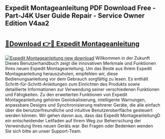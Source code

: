 ## Expedit Montageanleitung PDF Download Free - Part-J4K User Guide Repair - Service Owner Edition V4aa2

# <h2><a href="http://df7xqg.blite.top/?on=Expedit+Montageanleitung">🔗Download 👉🔴 Expedit Montageanleitung</a></h2>

[![Expedit Montageanleitung new download](https://i.imgur.com/lujVjoI.png)](http://df7xqg.blite.top/?on=Expedit+Montageanleitung)
Willkommen in der Zukunft Dieses Benutzerhandbuch zeigt die innovativen Merkmale und Funktionen Ihres neuen Expedit Montageanleitung. Um das Beste aus Ihrem Expedit Montageanleitung herauszuholen, empfehlen wir, diese Bedienungsanleitung vor dem Gebrauch sorgfältig zu lesen. Es enthält Schritt-für-Schritt-Anleitungen zum Einrichten des Produkts sowie detaillierte Informationen zur Verwendung seiner verschiedenen Funktionen und Fähigkeiten. Zu den erweiterten Funktionen von Expedit Montageanleitung gehören Geolokalisierung, intelligente Warnungen, anpassbare Designs und Synchronisierung mehrerer Geräte, die alle einfach über die benutzerfreundliche und intuitive Benutzeroberfläche gesteuert werden können. Wir gehen davon aus, dass das Expedit MontageanleitungD ein entscheidender Leitfaden auf Ihrem Weg zur Beherrschung der Verwendung Ihres neuen Geräts war. Bei Fragen oder Bedenken wenden Sie sich bitte an unser Support-Team.
